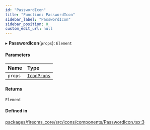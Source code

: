 ```yaml
---
id: "PasswordIcon"
title: "Function: PasswordIcon"
sidebar_label: "PasswordIcon"
sidebar_position: 0
custom_edit_url: null
---
```


▸ **PasswordIcon**(`props`): `Element`

#### Parameters

| Name | Type |
| :------ | :------ |
| `props` | [`IconProps`](../types/IconProps.md) |

#### Returns

`Element`

#### Defined in

[packages/firecms_core/src/icons/components/PasswordIcon.tsx:3](https://github.com/FireCMSco/firecms/blob/d45f3739/packages/firecms_core/src/icons/components/PasswordIcon.tsx#L3)
